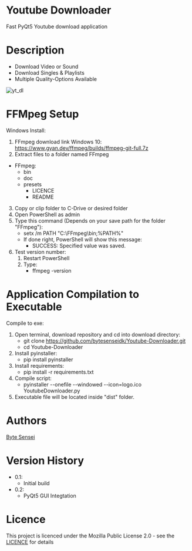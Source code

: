 # Youtube Downloader
 Fast PyQt5 Youtube download application 

# Description
- Download Video or Sound
- Download Singles & Playlists
- Multiple Quality-Options Available
 
![yt_dl](https://user-images.githubusercontent.com/50791042/185397447-e67f6700-392d-4272-9898-01e73c232e97.png)

# FFMpeg Setup
Windows Install:
1. FFmpeg download link Windows 10: https://www.gyan.dev/ffmpeg/builds/ffmpeg-git-full.7z
2. Extract files to a folder named FFmpeg
- FFmpeg:
  - bin
  - doc
  - presets
    - LICENCE
    - README
3. Copy or clip folder to C-Drive or desired folder
4. Open PowerShell as admin
5. Type this command (Depends on your save path for the folder "FFmpeg"):
    - setx /m PATH "C:\FFmpeg\bin;%PATH%"
    - If done right, PowerShell will show this message:
        - SUCCESS: Specified value was saved.
6. Test version number:
    1. Restart PowerShell
    2. Type: 
        - ffmpeg -version

# Application Compilation to Executable
Compile to exe:
1. Open terminal, download repository and cd into download directory:
    - git clone https://github.com/bytesenseidk/Youtube-Downloader.git
    - cd Youtube-Downloader
2. Install pyinstaller: 
    - pip install pyinstaller
3. Install requirements:
    - pip install -r requirements.txt
4. Compile script:
    - pyinstaller --onefile --windowed --icon=logo.ico YoutubeDownloader.py
5. Executable file will be located inside "dist" folder.

# Authors
[Byte Sensei](https://github.com/bytesenseidk)

# Version History
- 0.1:
  * Initial build
- 0.2:
  * PyQt5 GUI Integtation
   
# Licence
This project is licenced under the Mozilla Public License 2.0 - see the [LICENCE](https://github.com/LarsRosenkilde/MusicPlayer/blob/master/LICENCE) for details

